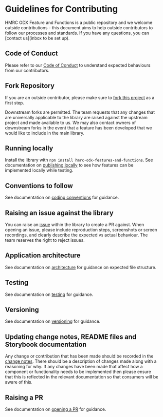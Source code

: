 # Guidelines for Contributing

HMRC ODX Feature and Functions is a public repository and we welcome outside contributions - this document aims to help outside contributors to follow our processes and standards.
If you have any questions, you can [contact us](inbox to be set up).


## Code of Conduct

Please refer to our [Code of Conduct](/CODE_OF_CONDUCT.md) to understand expected behaviours from our contributors.

## Fork Repository

If you are an outside contributor, please make sure to [fork this project](https://docs.github.com/en/pull-requests/collaborating-with-pull-requests/working-with-forks/fork-a-repo) as a first step.

Downstream forks are permitted. The team requests that any changes that are universally applicable to the library are raised against the upstream project and made available to us. We may also contact owners of downstream forks in the event that a feature has been developed that we would like to include in the main library.


## Running locally

Install the library with `npm install hmrc-odx-features-and-functions`. See documentation on [publishing locally](/documentation/contributing/publishing-locally.mdx) to see how features can be implemented locally while testing.


## Conventions to follow

See documentation on [coding conventions](/documentation/contributing/coding-conventions.mdx) for guidance.


## Raising an issue against the library

You can raise an [issue](https://docs.github.com/en/issues/tracking-your-work-with-issues/using-issues/creating-an-issue) within the library to create a PR against.
When opening an issue, please include reproduction steps, screenshots or screen recordings, and clearly describe the expected vs actual behaviour. The team reserves the right to reject issues.


## Application architecture

See documentation on [architecture](/documentation/contributing/architecture.mdx) for guidance on expected file structure.


## Testing

See documentation on [testing](/documentation/contributing/testing.mdx) for guidance.


## Versioning

See documentation on [versioning](/documentation/contributing/versioning.md) for guidance.


## Updating change notes, README files and Storybook documentation

Any change or contribution that has been made should be recorded in the [change notes](/ChangeNotes.txt). There should be a description of changes made along with a reasoning for why.
If any changes have been made that affect how a component or functionality needs to be implemented then please ensure that this is reflected in the relevant documentation so that consumers will be aware of this.


## Raising a PR

See documentation on [opening a PR](/documentation/contributing/opening-a-pr.mdx) for guidance.